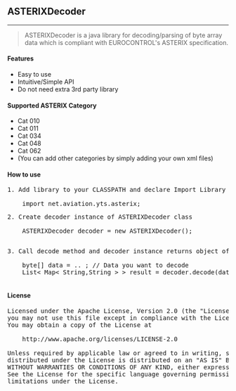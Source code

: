 ## ASTERIXDecoder
- - -
> ASTERIXDecoder is a java library for decoding/parsing of byte array data which is compliant with EUROCONTROL's ASTERIX specification.

#### Features
* Easy to use
* Intuitive/Simple API
* Do not need extra 3rd party library

#### Supported ASTERIX Category 
* Cat 010
* Cat 011
* Cat 034
* Cat 048
* Cat 062
* (You can add other categories by simply adding your own xml files)

 #### How to use
<pre>
1. Add library to your CLASSPATH and declare Import Library

    import net.aviation.yts.asterix;
</pre>

<pre>
2. Create decoder instance of ASTERIXDecoder class

    ASTERIXDecoder decoder = new ASTERIXDecoder();

</pre>

<pre>
3. Call decode method and decoder instance returns object of List< Map< String,String > > type.

    byte[] data = .. ; // Data you want to decode 
    List< Map< String,String > > result = decoder.decode(data);

</pre>
#### License
<pre>
Licensed under the Apache License, Version 2.0 (the "License");
you may not use this file except in compliance with the License.
You may obtain a copy of the License at

    http://www.apache.org/licenses/LICENSE-2.0

Unless required by applicable law or agreed to in writing, software
distributed under the License is distributed on an "AS IS" BASIS,
WITHOUT WARRANTIES OR CONDITIONS OF ANY KIND, either express or implied.
See the License for the specific language governing permissions and
limitations under the License.
</pre>
